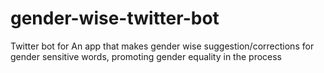 # gender-wise-twitter-bot
Twitter bot for An app that makes gender wise suggestion/corrections for gender sensitive words, promoting gender equality in the process
